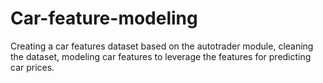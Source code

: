 # Car-feature-modeling
Creating a car features dataset based on the autotrader module, cleaning the dataset, modeling car features to leverage the features for predicting car prices.
